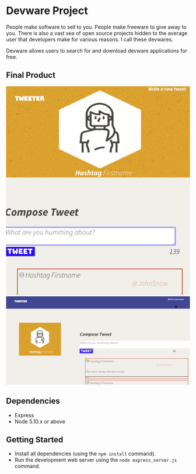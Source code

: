  # Devware Project

People make software to sell to you. People make freeware to give away to you. There is also a vast sea of open source projects hidden to the average user that developers make for various reasons. I call these devwares.

Devware allows users to search for and download devware applications for free.

## Final Product

!["screenshot of URLs page"](https://github.com/alextheprogrammer21/tweeter/blob/master/public/images/screenshot_1.png?raw=true)
!["screenshot edit URLs page"](https://github.com/alextheprogrammer21/tweeter/blob/master/public/images/screenshot_2.png?raw=true)

## Dependencies

- Express
- Node 5.10.x or above

## Getting Started

- Install all dependencies (using the `npm install` command).
- Run the development web server using the `node express_server.js` command.